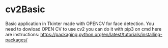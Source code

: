 # cv2Basic
Basic application in Tkinter made with OPENCV for face detection.
You need to dowload OPEN CV to use cv2 you can do it with pip3 on cmd
here are instructions: https://packaging.python.org/en/latest/tutorials/installing-packages/
